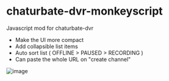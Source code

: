# chaturbate-dvr-monkeyscript
Javascript mod for chaturbate-dvr

* Make the UI more compact
* Add collapsible list items
* Auto sort list ( OFFLINE > PAUSED > RECORDING )
* Can paste the whole URL on "create channel"


![image](https://github.com/user-attachments/assets/17d95ee2-2c3a-4a8b-aa77-5d778c98da94)
